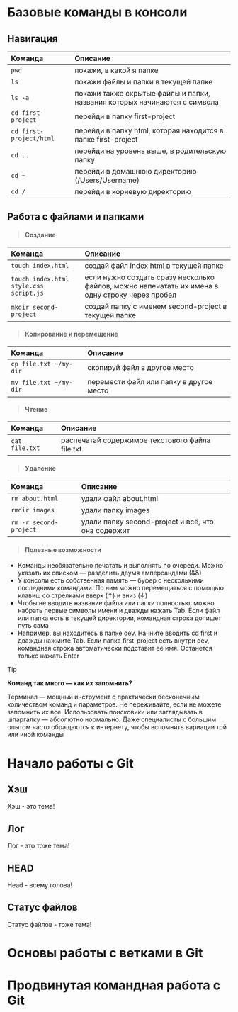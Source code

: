 # Базовые команды в консоли

## Навигация
| Команда | Описание |
|:-----|:-----------|
|     `pwd`                   | покажи, в какой я папке                                                   |
|     `ls`                    | покажи файлы и папки в текущей папке                                      |
|     `ls -a`                 | покажи также скрытые файлы и папки, названия которых начинаются с символа |
|     `cd first-project`      | перейди в папку first-project                                             |
|     `cd first-project/html` | перейди в папку html, которая находится в папке first-project             |
|     `cd ..`                 | перейди на уровень выше, в родительскую папку                             |
|     `cd ~`                  | перейди в домашнюю директорию (/Users/Username)                           |
|     `cd /`                  | перейди в корневую директорию      

## Работа с файлами и папками

> #### Создание
| Команда | Описание |
|:-----|:-----------|
|     `touch index.html`                     | создай файл index.html в текущей папке               |
|     `touch index.html style.css script.js` | если нужно создать сразу несколько файлов, можно напечатать их имена в одну строку через пробел                                                                                 |
|     `mkdir second-project`                 | создай папку с именем second-project в текущей папке |

> #### Копирование и перемещение
| Команда | Описание |
|:-----|:-----------|
|     `cp file.txt ~/my-dir` | скопируй файл в другое место            |
|     `mv file.txt ~/my-dir` | перемести файл или папку в другое место |

> #### Чтение
| Команда | Описание |
|:-----|:-----------|
|     `cat file.txt` | распечатай содержимое текстового файла file.txt |

> #### Удаление
| Команда | Описание |
|:-----|:-----------|
|     `rm about.html`        | удали файл about.html |
|     `rmdir images`         | удали папку images |
|     `rm -r second-project` | удали папку second-project и всё, что она содержит |

> #### Полезные возможности
- Команды необязательно печатать и выполнять по очереди. Можно указать их списком — разделить двумя амперсандами (&&)
- У консоли есть собственная память — буфер с несколькими последними командами. По ним можно перемещаться с помощью клавиш со стрелками вверх (↑) и вниз (↓)
- Чтобы не вводить название файла или папки полностью, можно набрать первые символы имени и дважды нажать Tab. Если файл или папка есть в текущей директории, командная строка допишет путь сама
- Например, вы находитесь в папке dev. Начните вводить cd first и дважды нажмите Tab. Если папка first-project есть внутри dev, командная строка автоматически подставит её имя. Останется только нажать Enter

> [!TIP]
> **Команд так много — как их запомнить?**
>
> Терминал — мощный инструмент с практически бесконечным количеством команд и параметров. Не переживайте, если не можете запомнить их все. Использовать поисковики или заглядывать в шпаргалку — абсолютно нормально. Даже специалисты с большим опытом часто обращаются к интернету, чтобы вспомнить вариации той или иной команды


# Начало работы с Git
## Хэш 
Хэш - это тема!

## Лог 
Лог - это тоже тема!

## HEAD
Head - всему голова!

## Статус файлов
Статус файлов - тоже тема!

# Основы работы с ветками в Git

# Продвинутая командная работа с Git






























